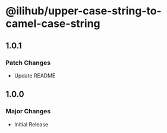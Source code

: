 # @ilihub/upper-case-string-to-camel-case-string

## 1.0.1

### Patch Changes

- Update README

## 1.0.0

### Major Changes

- Initial Release
